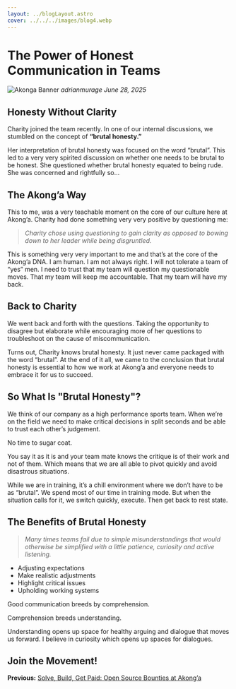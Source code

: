 ```yaml
---
layout: ../blogLayout.astro
cover: ../../../images/blog4.webp
---
```


# The Power of Honest Communication in Teams
![Akonga Banner](/images/blog4.webp)
*adrianmurage   June 28, 2025*


## Honesty Without Clarity

Charity joined the team recently. In one of our internal discussions, we stumbled on the concept of **“brutal honesty.”**

Her interpretation of brutal honesty was focused on the word “brutal”. This led to a very very spirited discussion on whether one needs to be brutal to be honest. She questioned whether brutal honesty equated to being rude. She was concerned and rightfully so…


## The Akong’a Way

This to me, was a very teachable moment on the core of our culture here at Akong’a. Charity had done something very very positive by questioning me:

>*Charity chose using questioning to gain clarity as opposed to bowing down to her leader while being disgruntled.*

This is something very very important to me and that’s at the core of the Akong’a DNA. I am human. I am not always right. I will not tolerate a team of “yes” men. I need to trust that my team will question my questionable moves. That my team will keep me accountable. That my team will have my back.

## Back to Charity

We went back and forth with the questions. Taking the opportunity to disagree but elaborate while encouraging more of her questions to troubleshoot on the cause of miscommunication.

Turns out, Charity knows brutal honesty. It just never came packaged with the word “brutal”. At the end of it all, we came to the conclusion that brutal honesty is essential to how we work at Akong’a and everyone needs to embrace it for us to succeed.


## So What Is "Brutal Honesty"?

We think of our company as a high performance sports team. When we’re on the field we need to make critical decisions in split seconds and be able to trust each other’s judgement.

No time to sugar coat.

You say it as it is and your team mate knows the critique is of their work and not of them. Which means that we are all able to pivot quickly and avoid disastrous situations.

While we are in training, it’s a chill environment where we don’t have to be as “brutal”. We spend most of our time in training mode. But when the situation calls for it, we switch quickly, execute. Then get back to rest state.


## The Benefits of Brutal Honesty

> *Many times teams fail due to simple misunderstandings that would otherwise be simplified with a little patience, curiosity and active listening.*

- Adjusting expectations
- Make realistic adjustments
- Highlight critical issues
- Upholding working systems

Good communication breeds by comprehension.

Comprehension breeds understanding.

Understanding opens up space for healthy arguing and dialogue that moves us forward. I believe in curiosity which opens up spaces for dialogues.


## Join the Movement!
<div>
  <script async data-uid="4e5ba9cc5c" src="https://akongalabs.kit.com/4e5ba9cc5c/index.js"></script>
</div>



**Previous:** [Solve, Build, Get Paid: Open Source Bounties at Akong’a](/blogs/blog3)

